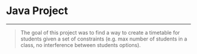 # Java Project

---
> The goal of this project was to find a way to create a timetable for students given a set of constraints (e.g. max number of students in a class, no interference between students options).

